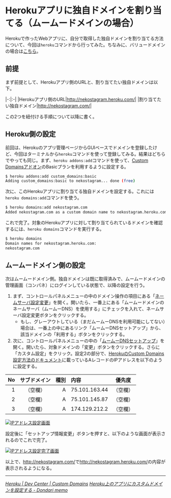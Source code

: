 # <span>Herokuアプリに独自ドメインを割り当てる</span><span>（ムームードメインの場合）</span>

Herokuで作ったWebアプリに、自分で取得した独自ドメインを割り当てる方法について、今回は`heroku`コマンドから行ってみた。ちなみに、バリュードメインの場合は[こちら](/2011/05/15/ruby-heroku-web-app-value-domain)。

<!-- READMORE -->


## 前提

まず前提として、Herokuアプリ側のURLと、割り当てたい独自ドメインは以下。

|-:|:-|
|Herokuアプリ側のURL|<http://nekostagram.heroku.com/>|
|割り当てたい独自ドメイン|<http://nekostagram.com/>|

この2つを紐付ける手順について以降に書く。


## Heroku側の設定

前回は、Herokuのアプリ管理ページからGUIベースでドメインを登録したけど、今回はターミナルから`heroku`コマンドを使って登録してみる。結果はどちらでやっても同じ。まず、`heroku addons:add`コマンドを使って、[Custom Domainsアドオン](http://addons.heroku.com/custom_domains)のBasicプランを利用するように設定する。

~~~ sh
$ heroku addons:add custom_domains:basic
Adding custom_domains:basic to nekostagram... done (free)
~~~

次に、このHerokuアプリに割り当てる独自ドメインを設定する。これには`heroku domains:add`コマンドを使う。

~~~ sh
$ heroku domains:add nekostagram.com
Added nekostagram.com as a custom domain name to nekostagram.heroku.com
~~~

これで完了。対象のHerokuアプリに対して割り当てられているドメインを確認するには、`heroku domains`コマンドを実行する。

~~~ sh
$ heroku domains
Domain names for nekostagram.heroku.com:
nekostagram.com
~~~


## ムームードメイン側の設定

次はムームードメイン側。独自ドメインは既に取得済みで、ムームードメインの管理画面（コンパネ）にログインしている状態で、以降の設定を行う。

1. まず、コントロールパネルメニューの中のドメイン操作の項目にある「[ネームサーバ設定変更](https://muumuu-domain.com/?mode=conpane&state=dns_list)」を開く。開いたら、一番上にある「ムームードメインのネームサーバ（ムームーDNS）を使用する」にチェックを入れて、ネームサーバ設定変更ボタンをクリックする。
    - もし、グレーアウトしている（まだムームーDNSを利用可能にしてない）場合は、一番上の中にあるリンク「ムームーDNSセットアップ」から、該当ドメインの「利用する」ボタンをクリックする。
2. 次に、コントロールパネルメニューの中の「[ムームーDNSセットアップ](https://muumuu-domain.com/?mode=conpane&state=muudns_list)」を開く。開いたら、対象ドメインの「変更」ボタンをクリックする。さらに「カスタム設定」をクリック。設定2の部分で、[HerokuのCustom Domains設定方法のドキュメント](http://devcenter.heroku.com/posts/custom-domains#dns_setup)に載っているAレコードのIPアドレスを以下のように設定する。

|No|サブドメイン|種別|内容|優先度|
|-:|:-:|-:|:-|:-:|
|1|（空欄）|A|75.101.163.44|（空欄）|
|2|（空欄）|A|75.101.145.87|（空欄）|
|3|（空欄）|A|174.129.212.2|（空欄）|


[![IPアドレス設定画面](/assets/2011/05/16/ruby-heroku-web-app-muumuu-domain-01.png)](/assets/2011/05/16/ruby-heroku-web-app-muumuu-domain-01.png)

設定後に「セットアップ情報変更」ボタンを押すと、以下のような画面が表示されるのでこれで完了。

[![IPアドレス設定完了画面](/assets/2011/05/16/ruby-heroku-web-app-muumuu-domain-02.png)](/assets/2011/05/16/ruby-heroku-web-app-muumuu-domain-02.png)


以上で、<http://nekostagram.com/>で<http://nekostagram.heroku.com/>の内容が表示されるようになる。

* * *

<cite>[Heroku | Dev Center | Custom Domains](http://devcenter.heroku.com/posts/custom-domains)</cite>
<cite>[Heroku上のアプリにカスタムドメインを設定する - Dondari memo](http://www.dondari.com/index.php/Heroku%E4%B8%8A%E3%81%AE%E3%82%A2%E3%83%97%E3%83%AA%E3%81%AB%E3%82%AB%E3%82%B9%E3%82%BF%E3%83%A0%E3%83%89%E3%83%A1%E3%82%A4%E3%83%B3%E3%82%92%E8%A8%AD%E5%AE%9A%E3%81%99%E3%82%8B)</cite>
